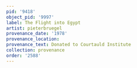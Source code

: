 ```yaml
---
pid: '9418'
object_pid: '9997'
label: The Flight into Egypt
artist: pieterbruegel
provenance_date: '1978'
provenance_location:
provenance_text: Donated to Courtauld Institute
collection: provenance
order: '2588'
---
```

